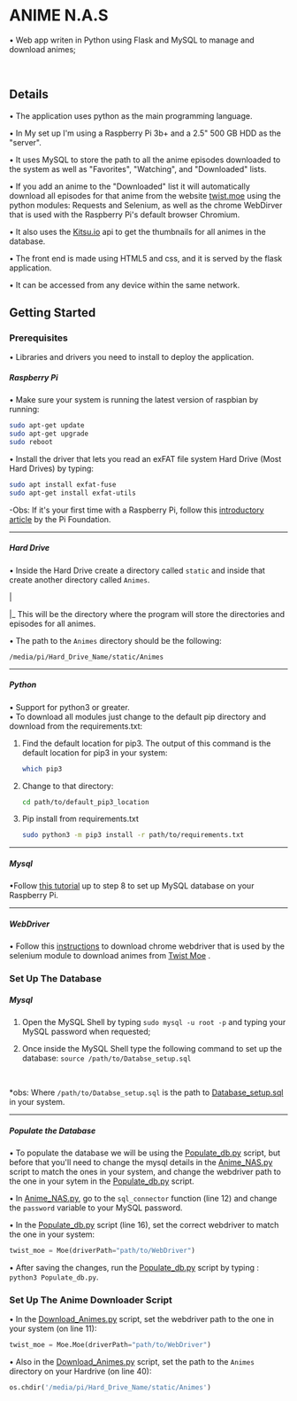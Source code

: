 # ANIME N.A.S

• Web app writen in Python using Flask and MySQL to manage and download animes;
</br>


</br>




## Details

• The application uses python as the main programming language.

• In My set up I'm using a  Raspberry Pi 3b+ and a 2.5" 500 GB HDD as the "server".

• It uses MySQL to store the path to all the anime episodes downloaded to the system as well as  "Favorites", "Watching", and "Downloaded" lists.

• If you add an anime to the "Downloaded" list it will automatically download all episodes for that anime from the website [twist.moe](https://twist.moe/) using the python modules: Requests and Selenium, as well as the chrome WebDirver that is used with the Raspberry Pi's default browser Chromium.

• It also uses the  [Kitsu.io](https://kitsu.docs.apiary.io/) api to get the thumbnails for all animes in the database.

• The front end is made using HTML5 and css, and it is served by the flask application. 

• It can be accessed from any device within the same network.

## Getting Started

### Prerequisites
• Libraries and drivers you need to install to deploy the application.
##### Raspberry Pi

• Make sure your system is running the latest version of raspbian by running:

```bash
sudo apt-get update
sudo apt-get upgrade
sudo reboot
```

• Install the driver that lets you read an exFAT file system Hard Drive (Most Hard Drives) by typing:

```bash
sudo apt install exfat-fuse
sudo apt-get install exfat-utils
 ```
-Obs: If it's your first time with a Raspberry Pi, follow this [introductory article](https://projects.raspberrypi.org/en/projects/raspberry-pi-getting-started) by the Pi Foundation.

---

##### Hard Drive

• Inside the Hard Drive create a directory called `static` and inside that create another directory called `Animes`.

|

|_ This will be the directory where the program will store the directories and episodes for all animes.

• The path to the `Animes` directory should be the following:

`/media/pi/Hard_Drive_Name/static/Animes`

---

##### Python
• Support for python3 or greater.</br>
• To download all modules just change to the default pip directory and download from the requirements.txt:

1. Find the default location for pip3. The output of this command is the default location for pip3 in your system:
   ```bash
   which pip3
   ```
2. Change to that directory:
   ```bash
   cd path/to/default_pip3_location
    ```
3. Pip install from requirements.txt
    ```bash
   sudo python3 -m pip3 install -r path/to/requirements.txt 
   ```

---

##### Mysql
•Follow [this tutorial](https://pimylifeup.com/raspberry-pi-mysql/) up to step 8 to set up MySQL database on your Raspberry Pi.
</br>

---

##### WebDriver
 • Follow this [instructions](https://www.reddit.com/r/selenium/comments/7341wt/success_how_to_run_selenium_chrome_webdriver_on/) to download chrome webdriver that is used by the selenium module to download animes from [Twist Moe](https://twist.moe/) . <br/>

### Set Up The Database

##### Mysql

1. Open the MySQL Shell by typing `sudo mysql -u root -p` and typing your MySQL password when requested;

2. Once inside the MySQL Shell type the following command to set up the database: `source /path/to/Databse_setup.sql`
</br>

*obs: Where `/path/to/Databse_setup.sql` is the path to [Database_setup.sql](Database_setup.sql) in your system.

---

##### Populate the Database

• To populate the database we will be using the [Populate_db.py](Populate_db.py) script, but before that you'll need to change the mysql details in the [Anime_NAS.py](Anime_NAS.py) script to match the ones in your system, and change the webdriver path to the one in your sytem in the [Populate_db.py](Populate_db.py) script.

• In [Anime_NAS.py](Anime_NAS.py), go to the `sql_connector` function (line 12) and change the `password` variable to your MySQL password.

• In the [Populate_db.py](Populate_db.py) script (line 16), set the correct webdriver to match the one in your system:

```python
twist_moe = Moe(driverPath="path/to/WebDriver")
```

• After saving the changes, run the [Populate_db.py](Populate_db.py) script by typing : `python3 Populate_db.py`.


### Set Up The Anime Downloader Script

• In the [Download_Animes.py](Download_Animes.py) script, set the webdriver path to the one in your system (on line 11):

```python
twist_moe = Moe.Moe(driverPath="path/to/WebDriver")
```
• Also in the [Download_Animes.py](Download_Animes.py) script, set the  path to the `Animes` directory on your Hardrive (on line 40):

```python
os.chdir('/media/pi/Hard_Drive_Name/static/Animes')
```